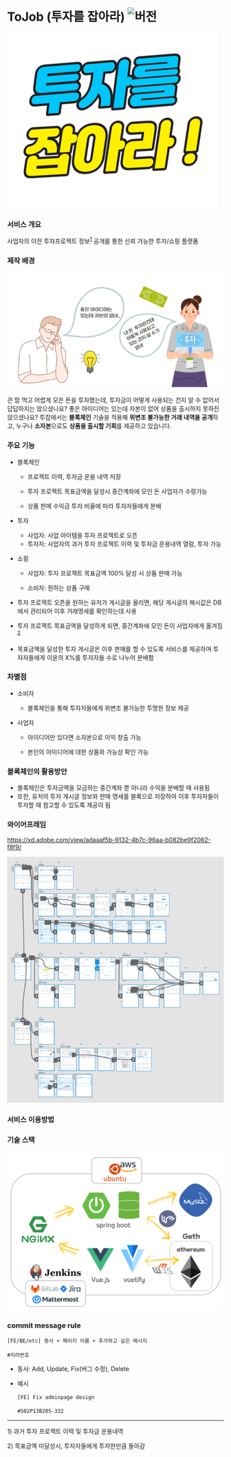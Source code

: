 # ToJob (투자를 잡아라) ![버전](https://img.shields.io/badge/%20version-1.0-green)

![](기타/image/로고.PNG)

###  서비스 개요

사업자의 이전 투자프로젝트 정보<sup>[1](#footnote_1)</sup> 공개를 통한 신뢰 가능한 투자/쇼핑 플랫폼



### 제작 배경

<img src="기타/image/배경.PNG" alt="person1" />



 큰 맘 먹고 어렵게 모은 돈을 투자했는데, 투자금이 어떻게 사용되는 건지 알 수 없어서 답답하지는 않으셨나요? 좋은 아이디어는 있는데 자본이 없어 상품을 출시하지 못하진 않으셨나요? 투잡에서는 **블록체인** 기술을 적용해 **위변조 불가능한 거래 내역을 공개**하고, 누구나 **소자본**으로도 **상품을 출시할 기회**를 제공하고 있습니다.

##### 

### 주요 기능 

- 블록체인

  - 프로젝트 이력, 투자금 운용 내역 저장

  - 투자 프로젝트 목표금액을 달성시 중간계좌에 모인 돈 사업자가 수령가능 

  - 상품 판매 수익금 투자 비율에 따라 투자자들에게 분배

- 투자

  - 사업자: 사업 아이템을 투자 프로젝트로 오픈
  - 투자자: 사업자의 과거 투자 프로젝트 이력 및 투자금 운용내역 열람, 투자 가능 

- 쇼핑

  - 사업자: 투자 프로젝트 목표금액 100% 달성 시 상품 판매 가능  

  - 소비자: 원하는 상품 구매  



- 투자 프로젝트 오픈을 원하는 유저가 게시글을 올리면, 해당 게시글의 해시값은 DB에서 관리되어 이후 거래명세를 확인하는데 사용

- 투자 프로젝트 목표금액을 달성하게 되면, 중간계좌에 모인 돈이 사업자에게 옮겨짐<sup>[2](#footnote_2)</sup>

- 목표금액을 달성한 투자 게시글은 이후 판매를 할 수 있도록 서비스를 제공하며 투자자들에게 이윤의 X%를 투자자들 수로 나누어 분배함



### 차별점

- 소비자

  - 블록체인을 통해 투자자들에게 위변조 불가능한 투명한 정보 제공

- 사업자

  - 아이디어만 있다면 소자본으로 이익 창출 가능

  - 본인의 아이디어에 대한 상품화 가능성 확인 가능



### 블록체인의 활용방안

- 블록체인은 투자금액을 모금하는 중간계좌 뿐 아니라 수익을 분배할 때 사용됨
- 또한, 유저의 투자 게시글 정보와 판매 명세를 블록으로 저장하여 이후 투자자들이 투자할 때 참고할 수 있도록 제공이 됨



### 와이어프레임

https://xd.adobe.com/view/adaaaf5b-9132-4b7c-96aa-b082be9f2062-f8f9/

![wireframe](산출물/와이어프레임/와이어프레임.PNG)



### 서비스 이용방법







### 기술 스택

![](기타/image/기술스택.PNG)





### commit message rule

```
[FE/BE/etc] 동사 + 페이지 이름 + 추가하고 싶은 메시지 

#지라번호
```

- 동사: Add, Update, Fix(버그 수정), Delete

- 예시

  ```
  [FE] Fix adminpage design
  
  #S02P13B205-332 
  ```





---

<a name="footnote_1">1</a>) 과거 투자 프로젝트 이력 및 투자금 운용내역

<a name="footnote_2">2</a>) 목표금액 미달성시, 투자자들에게 투자한만큼 돌아감



 
